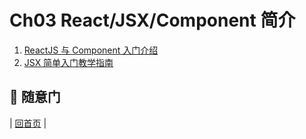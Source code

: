 # Ch03 React/JSX/Component 简介

1. [ReactJS 与 Component 入门介绍](https://github.com/fsdev124/reactjs/blob/master/Ch03/reactjs-introduction.md)
2. [JSX 简单入门教学指南](https://github.com/fsdev124/reactjs/blob/master/Ch03/react-jsx-introduction.md)

## :door: 随意门
| [回首页](https://github.com/fsdev124/reactjs) |
